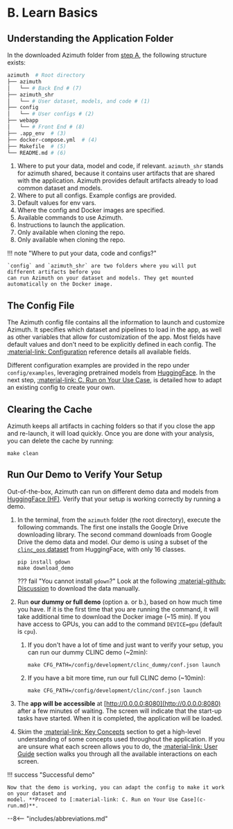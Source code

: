 # B. Learn Basics

## Understanding the Application Folder

In the downloaded Azimuth folder from [step A](a-install.md), the following structure
exists:

```bash
azimuth  # Root directory
├── azimuth
│   └── # Back End # (7)
├── azimuth_shr
│   └── # User dataset, models, and code # (1)
├── config
│   └── # User configs # (2)
├── webapp
│   └── # Front End # (8)
├── .app_env  # (3)
├── docker-compose.yml  # (4)
├── Makefile  # (5)
└── README.md # (6)
```

1. Where to put your data, model and code, if relevant. `azimuth_shr` stands for
   azimuth shared, because it contains user artifacts that are shared with the application. Azimuth
   provides default artifacts already to load common dataset and models.
2. Where to put all configs. Example configs are provided.
3. Default values for env vars.
4. Where the config and Docker images are specified.
5. Available commands to use Azimuth.
6. Instructions to launch the application.
7. Only available when cloning the repo.
8. Only available when cloning the repo.

!!! note "Where to put your data, code and configs?"

    `config` and `azimuth_shr` are two folders where you will put different artifacts before you
    can run Azimuth on your dataset and models. They get mounted automatically on the Docker image.

## The Config File

The Azimuth config file contains all the information to launch and customize Azimuth. It specifies
which dataset and pipelines to load in the app, as well as other variables that allow for
customization of the app. Most fields have default values and don't need to be explicitly defined in
each config. The [:material-link: Configuration](../reference/configuration/index.md) reference
details all available fields.

Different configuration examples are provided in the repo under `config/examples`, leveraging
pretrained models from [HuggingFace](https://huggingface.co). In the next
step, [:material-link: C. Run on Your Use Case](c-run.md), is detailed how to adapt an existing
config to create your own.

## Clearing the Cache

Azimuth keeps all artifacts in caching folders so that if you close the app and re-launch, it will
load quickly. Once you are done with your analysis, you can delete the cache by running:

```
make clean
```

## Run Our Demo to Verify Your Setup

Out-of-the-box, Azimuth can run on different demo data and models
from [HuggingFace (HF)](http://www.huggingface.co). Verify that your setup is working correctly by
running a demo.

1. In the terminal, from the `azimuth` folder (the root directory), execute the following commands.
   The first one installs the Google Drive downloading library. The second command downloads from
   Google Drive the demo data and model. Our demo is using a subset of
   the [`clinc_oos` dataset](https://huggingface.co/datasets/clinc_oos) from HuggingFace, with only
   16 classes.
    ```
    pip install gdown
    make download_demo
    ```

   ??? fail "You cannot install `gdown`?"
   Look at the following
   [:material-github: Discussion](https://github.com/ServiceNow/azimuth/discussions/46) to download
   the data manually.

2. Run **our dummy or full demo** (option a. or b.), based on how much time you have. If it is the
   first time that you are running the command, it will take additional time to download the Docker
   image (~15 min). If you have access to GPUs, you can add to the command `DEVICE=gpu` (default
   is `cpu`).
    1. If you don't have a lot of time and just want to verify your setup, you can run our dummy
       CLINC demo (~2min):
       ```
       make CFG_PATH=/config/development/clinc_dummy/conf.json launch
       ```
    2. If you have a bit more time, run our full CLINC demo (~10min):
       ```
       make CFG_PATH=/config/development/clinc/conf.json launch
       ```

3. The **app will be accessible** at [http://0.0.0.0:8080](http://0.0.0.0:8080) after a few minutes
   of waiting. The screen will indicate that the start-up tasks have started. When it is completed,
   the application will be loaded.
4. Skim the [:material-link: Key Concepts](../key-concepts/index.md) section to get a high-level
   understanding of some concepts used throughout the application. If you are unsure what each
   screen allows you to do, the [:material-link: User Guide](../user-guide/index.md) section walks
   you through all the available interactions on each screen.

!!! success "Successful demo"

    Now that the demo is working, you can adapt the config to make it work on your dataset and
    model. **Proceed to [:material-link: C. Run on Your Use Case](c-run.md)**.

--8<-- "includes/abbreviations.md"
